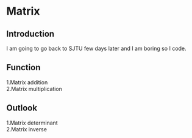 # Matrix
## Introduction
I am going to go back to SJTU few days later and I am boring so I code.
## Function
1.Matrix addition<br>
2.Matrix multiplication
## Outlook
1.Matrix determinant<br>
2.Matrix inverse
